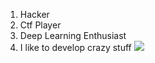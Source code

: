 1. Hacker
2. Ctf Player
3. Deep Learning Enthusiast
4. I like to develop crazy stuff
![](https://media.tenor.com/l7hcW3NF_YIAAAAd/andre-yaniv-kaleidoscope.gif)
